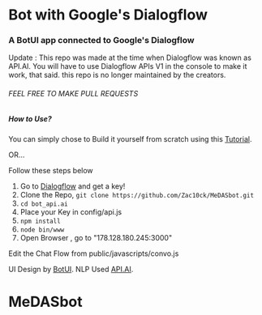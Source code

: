 # Bot with Google's Dialogflow
### A BotUI app connected to Google's Dialogflow
Update : This repo was made at the time when Dialogflow was known as API.AI. You will have to use Dialogflow APIs V1 in the console to make it work, that said. this repo is no longer maintained by the creators.
###### FEEL FREE TO MAKE PULL REQUESTS

##### How to Use?

You can simply chose to
Build it yourself from scratch using this [Tutorial](https://chatbotslife.com/custom-api-ai-chatbot-using-botui-58d673155c7d).

OR...

Follow these steps below

1. Go to [Dialogflow](https://dialogflow.com/) and get a key!
2. Clone the Repo,
  `
  git clone https://github.com/Zac10ck/MeDASbot.git
  `
3. `cd bot_api.ai`
4. Place your Key in config/api.js
5. `npm install`
6. `node bin/www`
7. Open Browser , go to "178.128.180.245:3000"

  Edit the Chat Flow from public/javascripts/convo.js

UI Design by [BotUI](https://github.com/moinism/botui).
NLP Used [API.AI](https://www.api.ai).
# MeDASbot
